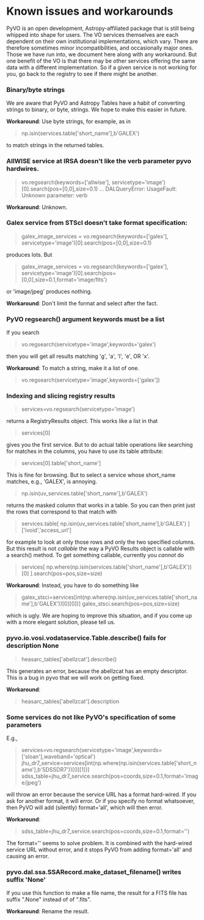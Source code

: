 #  Known issues and workarounds

PyVO is an open development, Astropy-affiliated package that is still being whipped into shape for users.  The VO services themselves are each dependent on their own institutional implementations, which vary.  There are therefore sometimes minor incompatibilities, and occasionally major ones.  Those we have run into, we document here along with any workaround.  But one benefit of the VO is that there may be other services offering the same data with a different implementation.  So if a given service is not working for you, go back to the registry to see if there might be another.  


###  Binary/byte strings

We are aware that PyVO and Astropy Tables have a habit of converting strings to binary, or byte, strings.  We hope to make this easier in future.  

**Workaround**:  Use byte strings, for example, as in 

> np.isin(services.table['short_name'],b'GALEX') 

to match strings in the returned tables.  


###  AllWISE service at IRSA doesn't like the verb parameter pyvo hardwires.

> vo.regsearch(keywords=['allwise'], servicetype='image')[0].search(pos=[0,0],size=0.1)
> ...
> DALQueryError: UsageFault: Unknown parameter: verb

**Workaround**:  Unknown.


### Galex service from STScI doesn't take format specification:

> galex_image_services = vo.regsearch(keywords=['galex'], servicetype='image')[0].search(pos=[0,0],size=0.1)

produces lots.  But

> galex_image_services = vo.regsearch(keywords=['galex'], servicetype='image')[0].search(pos=[0,0],size=0.1,format='image/fits')

or 'image/jpeg' produces nothing.

**Workaround**:  Don't limit the format and select after the fact.


###  PyVO regsearch() argument keywords must be a list

If you search

> vo.regsearch(servicetype='image',keywords='galex')

then you will get all results matching 'g', 'a', 'l', 'e', OR 'x'.

**Workaround**:  To match a string, make it a list of one.

> vo.regsearch(servicetype='image',keywords=['galex'])


### Indexing and slicing registry results

> services=vo.regsearch(servicetype='image')

returns a RegistryResults object.  This works like a list in that

> services[0]

gives you the first service.  But to do actual table operations like searching for matches in the columns, you have to use its table attribute:

> services[0].table['short_name']

This is fine for browsing.  But to select a service whose short_name matches, e.g., 'GALEX', is annoying.

> np.isin(uv_services.table['short_name'],b'GALEX')

returns the masked column that works in a table.  So you can then print just the rows that correspond to that match with

> services.table[ np.isin(uv_services.table['short_name'],b'GALEX') ]['ivoid','access_url']

for example to look at only those rows and only the two specified columns.  But this result is not *callable* the way a PyVO Results object is callable with a search() method.  To get something callable, currently you *cannot* do 

> services[ np.where(np.isin(services.table['short_name'],b'GALEX'))[0] ].search(pos=pos,size=size)

**Workaround**:  Instead, you have to do something like

>  galex_stsci=services[int(np.where(np.isin(uv_services.table['short_name'],b'GALEX'))[0][0])]
>  galex_stsci.search(pos=pos,size=size)

which is ugly.  We are hoping to improve this situation, and if you come up with a more elegant solution, please tell us.  


###  pyvo.io.vosi.vodataservice.Table.describe() fails for description None

> heasarc_tables['abellzcat'].describe() 

This generates an error, because the abellzcat has an empty descriptor.  This is a bug in pyvo that we will work on getting fixed.  

**Workaround**:

> heasarc_tables['abellzcat'].description


###  Some services do not like PyVO's specification of some parameters

E.g.,

> services=vo.regsearch(servicetype='image',keywords=['sloan'],waveband='optical')
> jhu_dr7_service=services[int(np.where(np.isin(services.table['short_name'],b'SDSSDR7'))[0][1])]
> sdss_table=jhu_dr7_service.search(pos=coords,size=0.1,format='image/jpeg')

will throw an error because the service URL has a format hard-wired.  If you ask for another format, it will error.  Or if you specify no format whatsoever, then PyVO will add (silently) format='all', which will then error.

**Workaround**:

> sdss_table=jhu_dr7_service.search(pos=coords,size=0.1,format='')

The format='' seems to solve problem.  It is combined with the hard-wired service URL without error, and it stops PyVO from adding format='all' and causing an error.


### pyvo.dal.ssa.SSARecord.make_dataset_filename() writes suffix  'None'

If you use this function to make a file name, the result for a FITS file has suffix ".None" instead of of ".fits".

**Workaround**:  Rename the result.


